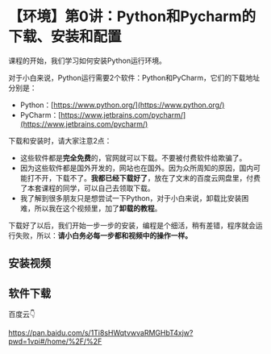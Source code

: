 # 【环境】第0讲：Python和Pycharm的下载、安装和配置

课程的开始，我们学习如何安装Python运行环境。

对于小白来说，Python运行需要2个软件：Python和PyCharm，它们的下载地址分别是：

- Python：[https://www.python.org/](https://www.python.org/)
- PyCharm：[https://www.jetbrains.com/pycharm/](https://www.jetbrains.com/pycharm/)

下载和安装时，请大家注意2点：

- 这些软件都是**完全免费**的，官网就可以下载。不要被付费软件给欺骗了。
- 因为这些软件都是国外开发的，网站也在国外。因为众所周知的原因，国内可能打不开，下载不了。**我都已经下载好了**，放在了文末的百度云网盘里，付费了本套课程的同学，可以自己去领取下载。
- 我了解到很多朋友只是想尝试一下Python，对于小白来说，卸载比安装困难，所以我在这个视频里，加了**卸载的教程**。

下载好了以后，我们开始一步一步的安装，编程是个细活，稍有差错，程序就会运行失败，所以：**请小白务必每一步都和视频中的操作一样。**


## 安装视频



## 软件下载

百度云👇

https://pan.baidu.com/s/1Ti8sHWqtvwvaRMGHbT4xjw?pwd=1vpi#/home/%2F/%2F




